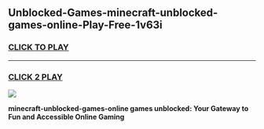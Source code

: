 
## Unblocked-Games-minecraft-unblocked-games-online-Play-Free-1v63i
<h3>
<a href="https://premium76.site?title=minecraft-unblocked-games-online&ref=23A">CLICK TO PLAY</a></h3>
<hr>

<h3>
<a href="https://premium76.site?title=minecraft-unblocked-games-online&ref=23A">CLICK 2 PLAY</a>
  
</h3>

<a href="https://premium76.site?title=minecraft-unblocked-games-online&ref=23A"><img src="https://clearcache.store/games.png"></a>


**minecraft-unblocked-games-online games unblocked: Your Gateway to Fun and Accessible Online Gaming**

